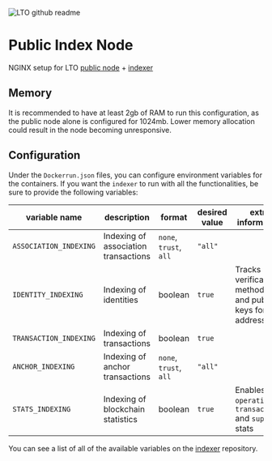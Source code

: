 ![LTO github readme](https://user-images.githubusercontent.com/100821/211341590-36d70b2c-2d80-4759-ab40-727f8c3c3091.png)

# Public Index Node

NGINX setup for LTO [public node](https://github.com/ltonetwork/lto-public-chain) + [indexer](https://github.com/ltonetwork/indexer)

## Memory

It is recommended to have at least 2gb of RAM to run this configuration, as the public node alone is configured for 1024mb. Lower memory allocation could result in the node becoming unresponsive.

## Configuration

Under the `Dockerrun.json` files, you can configure environment variables for the containers. If you want the `indexer` to run with all the functionalities, be sure to provide the following variables:

| variable name          | description                          | format                 | desired value | extra information                                         |
| ---------------------- | ------------------------------------ | ---------------------- | ------------- | --------------------------------------------------------- |
| `ASSOCIATION_INDEXING` | Indexing of association transactions | `none`, `trust`, `all` | `"all"`       |                                                           |
| `IDENTITY_INDEXING`    | Indexing of identities               | boolean                | `true `       | Tracks verification methods and public keys for addresses |
| `TRANSACTION_INDEXING` | Indexing of transactions             | boolean                | `true `       |                                                           |
| `ANCHOR_INDEXING`      | Indexing of anchor transactions      | `none`, `trust`, `all` | `"all" `      |                                                           |
| `STATS_INDEXING`       | Indexing of blockchain statistics    | boolean                | `true `       | Enables `operations`, `transactions` and `supply` stats   |

You can see a list of all of the available variables on the [indexer](https://github.com/ltonetwork/indexer) repository.
